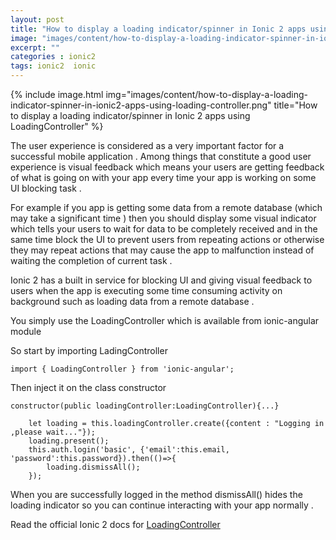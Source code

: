 ```yaml
---
layout: post
title: "How to display a loading indicator/spinner in Ionic 2 apps using LoadingController"
image: "images/content/how-to-display-a-loading-indicator-spinner-in-ionic2-apps-using-loading-controller.png"
excerpt: ""
categories : ionic2
tags: ionic2  ionic 
---
```


{% include image.html
   img="images/content/how-to-display-a-loading-indicator-spinner-in-ionic2-apps-using-loading-controller.png"
       title="How to display a loading indicator/spinner in Ionic 2 apps using LoadingController"
%}

The user experience is considered as a very important factor for a successful mobile application .
Among things that constitute a good user experience is visual feedback which means your users are getting feedback of what is going on with your app every time your app is working on some UI blocking task .

For example if you app is getting some data from a remote database (which may take a significant time ) 
then you should display some visual indicator which tells your users to wait for data to be completely
 received and in the same time block the UI to prevent users from repeating actions or otherwise they 
 may repeat actions that may cause the app to malfunction instead of waiting the completion of current task .

Ionic 2 has a built in service for blocking UI and giving visual feedback to users when the app 
is executing some time consuming activity on background  such as loading data from a remote database . 

You simply use the LoadingController which is available from ionic-angular module
 
So start by importing LadingController

    import { LoadingController } from 'ionic-angular';

Then inject it on the class constructor

    constructor(public loadingController:LoadingController){...}

        let loading = this.loadingController.create({content : "Logging in ,please wait..."});
        loading.present();
        this.auth.login('basic', {'email':this.email, 'password':this.password}).then(()=>{
            loading.dismissAll();
        });
When you are successfully logged in the method dismissAll() hides the loading indicator 
so you can continue interacting with your app normally .
 
Read the official Ionic 2 docs for [LoadingController](https://ionicframework.com/docs/v2/api/components/loading/LoadingController)




